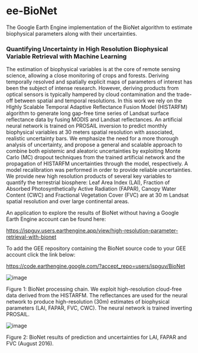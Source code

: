 # ee-BioNet
The Google Earth Engine implementation of the BioNet algorithm to estimate biophysical parameters along with their uncertainties.

### Quantifying Uncertainty in High Resolution Biophysical Variable Retrieval with Machine Learning

The estimation of biophysical variables is at the core of remote sensing science, allowing a close monitoring of crops and forests. Deriving temporally resolved and spatially explicit maps of parameters of interest has been the subject of intense research. However, deriving products from optical sensors is typically hampered by cloud contamination and the trade-off between spatial and temporal resolutions. In this work we rely on the HIghly Scalable Temporal Adaptive Reflectance Fusion Model (HISTARFM) algorithm to generate long gap-free time series of Landsat surface reflectance data by fusing MODIS and
Landsat reflectances. An artificial neural network is trained on PROSAIL inversion to predict monthly biophysical variables at 30 meters spatial resolution with associated, realistic uncertainty bars. We emphasize the need for a more thorough analysis of uncertainty, and propose a general and scalable approach to combine both epistemic and aleatoric uncertainties by exploiting Monte Carlo (MC) dropout techniques from the trained artificial network and the propagation of HISTARFM uncertainties through the model, respectively. A model recalibration was performed in order to provide reliable uncertainties. We provide new high resolution products of several key variables to quantify the terrestrial biosphere: Leaf Area Index (LAI), Fraction of Absorbed Photosynthetically Active Radiation (FAPAR), Canopy Water Content (CWC) and Fractional Vegetation Cover (FVC) are at 30 m Landsat spatial resolution and over large continental areas.

An application to explore the results of BioNet without having a Google Earth Engine account can be found here:

https://ispguv.users.earthengine.app/view/high-resolution-parameter-retrieval-with-bionet

To add the GEE repository containing the BioNet source code to your GEE account click the link below:

https://code.earthengine.google.com/?accept_repo=users/ispguv/BioNet

![image](https://user-images.githubusercontent.com/49197052/181771329-2ed4129a-e8a6-4b42-978f-654296f9ff8e.png)

Figure 1: BioNet processing chain. We exploit high-resolution cloud-free data derived from the HISTARFM. The reflectances are used for the neural network to produce high-resolution (30m) estimates of biophysical parameters (LAI, FAPAR, FVC, CWC). The neural network is trained inverting
PROSAIL. 

![image](https://user-images.githubusercontent.com/49197052/181773604-18ea4824-cc40-411d-af6a-b40079c9568e.png)

Figure 2: BioNet results of prediction and uncertainties for LAI, FAPAR and FVC (August 2016).
